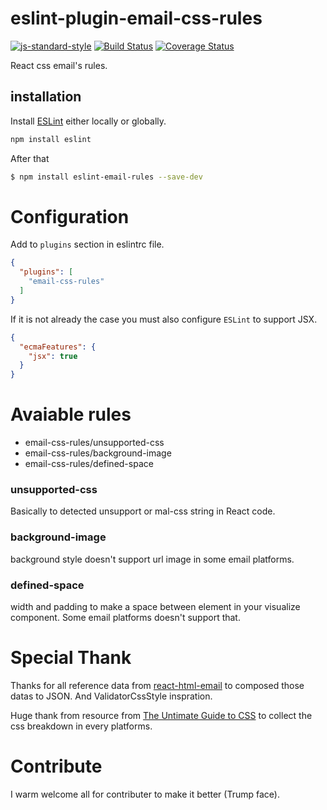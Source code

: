 # eslint-plugin-email-css-rules
[![js-standard-style](https://cdn.rawgit.com/standard/standard/master/badge.svg)](http://standardjs.com)
[![Build Status](https://travis-ci.org/taskworld/eslint-plugin-email-css-rules.svg?branch=master)](https://travis-ci.org/taskworld/eslint-plugin-email-css-rules)
[![Coverage Status](https://coveralls.io/repos/github/taskworld/eslint-plugin-email-css-rules/badge.svg?branch=master)](https://coveralls.io/github/taskworld/eslint-plugin-email-css-rules?branch=master)

React css email's rules.

## installation
Install [ESLint](https://github.com/eslint/eslint) either locally or globally.

```sh
npm install eslint
```

After that

```sh
$ npm install eslint-email-rules --save-dev
```

# Configuration

Add to ```plugins``` section in eslintrc file.

```json
{
  "plugins": [
    "email-css-rules"
  ]
}
```

If it is not already the case you must also configure `ESLint` to support JSX.

```json
{
  "ecmaFeatures": {
    "jsx": true
  }
}
```
# Avaiable rules
- email-css-rules/unsupported-css
- email-css-rules/background-image
- email-css-rules/defined-space

### unsupported-css
 Basically to detected unsupport or mal-css string in React code.
### background-image
 background style doesn't support url image in some email platforms.
### defined-space
 width and padding to make a space between element in your visualize component. Some email platforms doesn't support that.

# Special Thank

 Thanks for all reference data from [react-html-email](https://github.com/chromakode/react-html-email) to composed those datas to JSON. And ValidatorCssStyle inspration.

 Huge thank from resource from [The Untimate Guide to CSS](https://www.campaignmonitor.com/css/) to collect the css breakdown in every platforms.

# Contribute
I warm welcome all for contributer to make it better (Trump face).
